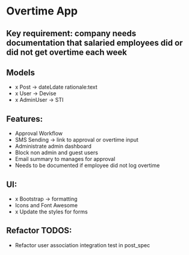 # Overtime App

## Key requirement: company needs documentation that salaried employees did or did not get overtime each week

## Models
- x Post -> dateLdate rationale:text
- x User -> Devise
- x AdminUser -> STI

## Features:
- Approval Workflow
- SMS Sending -> link to approval or overtime input
- Administrate admin dashboard
- Block non admin and guest users
- Email summary to manages for approval
- Needs to be documented if employee did not log overtime

## UI:
- x Bootstrap -> formatting
- Icons and Font Awesome
- x Update the styles for forms

## Refactor TODOS:
- Refactor user association integration test in post_spec